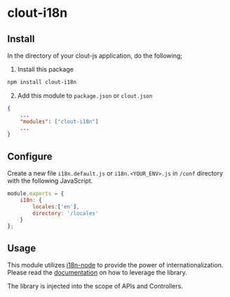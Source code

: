 clout-i18n
==================
## Install
In the directory of your clout-js application, do the following;

1) Install this package
```bash
npm install clout-i18n
```

2) Add this module to ```package.json``` or ```clout.json```
```JSON
{
    ...
    "modules": ["clout-i18n"]
    ...
}
```

## Configure
Create a new file ```i18n.default.js``` or ```i18n.<YOUR_ENV>.js``` in ```/conf``` directory with the following JavaScript.
```JavaScript
module.exports = {
    i18n: {
        locales:['en'],
        directory: '/locales'
    }
};
```

## Usage
This module utilizes [i18n-node](https://github.com/mashpie/i18n-node) to provide the power of internationalization. Please read the [documentation](https://www.npmjs.com/package/i18n) on how to leverage the library.

The library is injected into the scope of APIs and Controllers.
